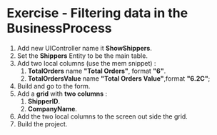 ﻿# Exercise - Filtering data in the BusinessProcess

1.	Add new UIController name it **ShowShippers**.
2.  Set the **Shippers** Entity to be the main table.
2.  Add two local columns (use the mem snippet) :
    1.  **TotalOrders** name **"Total Orders"**, format **"6"**.
    2.  **TotalOrdersValue** name **"Total Orders Value"**,format **"6.2C"**;
3.  Build and go to the form.
5.  Add a **grid** with **two columns** :
    1. **ShipperID**. 
    2. **CompanyName**.  
3. Add the two local columns to the screen out side the grid.
3. Build the project.


